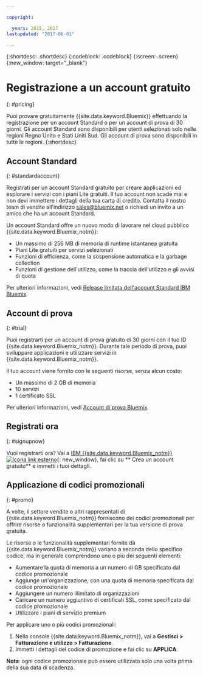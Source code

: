 ```yaml
---

copyright:

  years: 2015, 2017
lastupdated: "2017-06-01"

---
```


{:shortdesc: .shortdesc}
{:codeblock: .codeblock}
{:screen: .screen}
{:new_window: target="_blank"}

# Registrazione a un account gratuito
{: #pricing}

Puoi provare gratuitamente {{site.data.keyword.Bluemix}} effettuando la registrazione per un account Standard o per un account di prova di 30 giorni. Gli account Standard sono disponibili per utenti selezionati solo nelle regioni Regno Unito e Stati Uniti Sud. Gli account di prova sono disponibili in tutte le regioni. 
{:shortdesc}

## Account Standard
{: #standardaccount}

Registrati per un account Standard gratuito per creare applicazioni ed esplorare i servizi con i piani Lite gratuiti. Il tuo account non scade mai
e non devi immettere i dettagli della tua carta di credito. Contatta il nostro team di vendite all'indirizzo sales@bluemix.net o richiedi un invito a un amico che ha un account Standard. 

Un account Standard offre un nuovo modo di lavorare nel cloud pubblico {{site.data.keyword.Bluemix_notm}}:
  * Un massimo di 256 MB di memoria di runtime istantanea gratuita
  * Piani Lite gratuiti per servizi selezionati
  * Funzioni di efficienza, come la sospensione automatica e la garbage collection
  * Funzioni di gestione dell'utilizzo, come la traccia dell'utilizzo e gli avvisi di quota

Per ulteriori informazioni, vedi [Release limitata dell'account Standard IBM Bluemix](/docs/pricing/standard_account.html#betaintro).

## Account di prova
{: #trial}

Puoi registrarti per un account di prova gratuito di 30 giorni con il tuo ID {{site.data.keyword.Bluemix_notm}}. Durante tale periodo di prova, puoi sviluppare applicazioni e utilizzare servizi in {{site.data.keyword.Bluemix_notm}}.

Il tuo account viene fornito con le seguenti risorse, senza alcun costo:
  * Un massimo di 2 GB di memoria
  * 10 servizi
  * 1 certificato SSL

Per ulteriori informazioni, vedi [Account di prova Bluemix](/docs/pricing/index.html#bmtrial).

## Registrati ora
{: #signupnow}

Vuoi registrarti ora? Vai a [IBM {{site.data.keyword.Bluemix_notm}} ![Icona link esterno](../icons/launch-glyph.svg)](https://console.ng.bluemix.net/){: new_window}, fai clic su ** Crea un account gratuito** e immetti i tuoi dettagli.  

## Applicazione di codici promozionali
{: #promo}

A volte, il settore vendite o altri rappresentati di {{site.data.keyword.Bluemix_notm}} forniscono dei codici promozionali per offrire risorse
o funzionalità supplementari per la tua versione di prova gratuita. 

Le risorse o le funzionalità supplementari fornite da {{site.data.keyword.Bluemix_notm}} variano a seconda dello specifico codice,
ma in generale comprendono uno o più dei seguenti elementi:

  * Aumentare la quota di memoria a un numero di GB specificato dal
codice promozionale
  * Aggiunge un'organizzazione, con una quota di memoria specificata dal codice promozionale
  * Aggiungere un numero illimitato di organizzazioni
  * Caricare un numero aggiuntivo di certificati SSL, come specificato dal codice promozionale
  * Utilizzare i piani di servizio premium

Per applicare uno o più codici promozionali:
1. Nella console {{site.data.keyword.Bluemix_notm}}, vai a **Gestisci > Fatturazione e utilizzo > Fatturazione**. 
2. Immetti i dettagli del codice di promozione e fai clic su **APPLICA**.

**Nota**: ogni codice promozionale può essere utilizzato solo una volta prima della sua data di scadenza.



